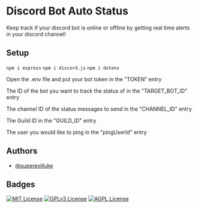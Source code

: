 
# Discord Bot Auto Status

Keep track if your discord bot is online or offline by getting real time alerts in your discord channel!





## Setup
```npm i express```
```npm i discord.js```
```npm i dotenv```

Open the .env file and put your bot token in the "TOKEN" entry

The ID of the bot you want to track the status of in the "TARGET_BOT_ID" entry

The channel ID of the status messages to send in the "CHANNEL_ID" entry

The Guild ID in the "GUILD_ID" entry

The user you would like to ping in the "pingUserId" entry
## Authors

- [@superevilluke](https://www.github.com/superevilluke)


## Badges



[![MIT License](https://img.shields.io/badge/License-MIT-green.svg)](https://choosealicense.com/licenses/mit/)
[![GPLv3 License](https://img.shields.io/badge/License-GPL%20v3-yellow.svg)](https://opensource.org/licenses/)
[![AGPL License](https://img.shields.io/badge/license-AGPL-blue.svg)](http://www.gnu.org/licenses/agpl-3.0)


